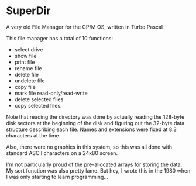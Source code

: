 # SuperDir
A very old File Manager for the CP/M OS, written in Turbo Pascal

This file manager has a total of 10 functions: 
* select drive
* show file
* print file
* rename file
* delete file
* undelete file
* copy file
* mark file read-only/read-write
* delete selected files 
* copy selected files.

Note that reading the directory was done by actually reading the 128-byte disk sectors at the beginning of the disk and figuring out the 32-byte data structure describing each file. Names and extensions were fixed at 8.3 characters at the time.

Also, there were no graphics in this system, so this was all done with standard ASCII characters on a 24x80 screen. 

I'm not particularly proud of the pre-allocated arrays for storing the data. My sort function was also pretty lame. But hey, I wrote this in the 1980 when I was only starting to learn programming...
